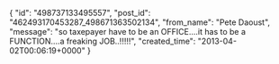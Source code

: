  {
   "id": "498737133495557",
   "post_id": "462493170453287_498671363502134",
   "from_name": "Pete Daoust",
   "message": "so taxepayer have to be an OFFICE....it has to be a FUNCTION....a freaking JOB..!!!!!",
   "created_time": "2013-04-02T00:06:19+0000"
 }
